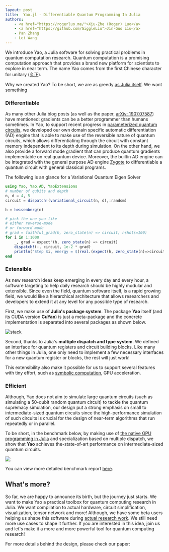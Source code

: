 ```yaml
---
layout: post
title:  Yao.jl - Differentiable Quantum Programming In Julia
authors:
    - <a href="https://rogerluo.me/">Xiu-Zhe (Roger) Luo</a>
    - <a href="https://github.com/GiggleLiu">Jin-Guo Liu</a>
    - Pan Zhang
    - Lei Wang
---
```


We introduce Yao, a Julia software for solving practical problems in quantum computation research.
Quantum computation is a promising computation approach that provides a brand new platform
for scientists to explore in near term. The name Yao comes from the first Chinese character for unitary (幺正).

Why we created Yao? To be short, we are as greedy [as Julia itself](https://julialang.org/blog/2012/02/why-we-created-julia). We want something

### Differentiable
As many other Julia blog posts (as well as the paper, [arXiv: 1907.07587](https://arxiv.org/abs/1907.07587)) have mentioned: gradients can be a better programmer than humans sometimes. In Yao, to support recent progress in [parameterized quantum circuits](https://arxiv.org/abs/1906.07682), we developed our own domain specific automatic differentiation (AD) engine that is able to make use of the reversible nature of quantum circuits, which allows differentiating through the circuit with constant memory independent to its depth during simulation. On the other hand, we also provide a forward mode gradient that can produce quantum gradients implementable on real quantum device. Moreover, the builtin AD engine can be integrated with the general purpose AD engine [Zygote](https://github.com/FluxML/Zygote.jl) to differentiable a quantum circuit with general classical programs.

The following is an glance for a Variational Quantum Eigen Solver

```julia
using Yao, Yao.AD, YaoExtensions
# number of qubits and depth
n, d = 4, 5
circuit = dispatch!(variational_circuit(n, d),:random)

h = heisenberg(n)

# pick the one you like
# either reverse-mode
# or forward mode
# grad = faithful_grad(h, zero_state(n) => circuit; nshots=100)
for i in 1:1000
    _, grad = expect'(h, zero_state(n) => circuit)
    dispatch!(-, circuit, 1e-2 * grad)
    println("Step $i, energy = $(real.(expect(h, zero_state(n)=>circuit)))")
end
```

### Extensible
As new research ideas keep emerging in every day and every hour, a software targeting to help daily research should be highly
modular and extensible. Since even the field, quantum software itself, is a rapid growing field, we would like a hierarchical architecture that allows researchers and developers to extend it at any level for any possible type of research.

First, we make use of **Julia's package system**. The package **Yao** itself (and its CUDA version **CuYao**) is just a meta-package and the concrete implementation is separated into several packages as shown below.

![stack](http://docs.yaoquantum.org/dev/assets/images/stack.png)

Second, thanks to Julia's **multiple dispatch and type system**. We defined an interface for quantum registers and circuit building blocks. Like many other things in Julia, one only need to implement a few necessary interfaces for a new quantum
register or blocks, the rest will just work!

This extensibility also make it possible for us to support several features with tiny effort, such as [symbolic computation](http://tutorials.yaoquantum.org/dev/generated/quick-start/5.shor-9-code/), GPU acceleration.

### Efficient
Although, Yao does not aim to simulate large quantum circuits (such as simulating a 50-qubit random quantum circuit) to tackle the quantum supremacy simulation, our design put a strong emphasis on small to intermediate-sized quantum circuits since the high-performance simulation of such circuits is crucial for the design of near-term algorithms that run repeatedly
or in parallel.

To be short, in the benchmark below, by making use of [the native GPU programming in Julia](https://devblogs.nvidia.com/gpu-computing-julia-programming-language/) and specialization based on multiple dispatch, we show that **Yao** achieves the-state-of-art performance on intermediate-sized quantum circuits.

![](https://github.com/Roger-luo/quantum-benchmarks/raw/master/images/pcircuit_relative.png)

You can view more detailed benchmark report [here](https://github.com/Roger-luo/quantum-benchmarks/blob/master/RESULTS.md).

## What's more?
So far, we are happy to announce its birth, but the journey just starts. We want to make Yao a practical toolbox for quantum computing research in Julia. We want compilation to actual hardware, circuit simplification, visualization, tensor network
and more! Although, we have some beta users helping us shape this software during [actual research work](http://yaoquantum.org/research/). We still need more use cases to shape it further. If you are interested in this idea, join us and let's make it a more and more powerful tool for quantum computing research!

For more details behind the design, please check our paper: 